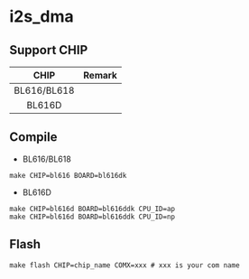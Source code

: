 # i2s_dma


## Support CHIP

|      CHIP        | Remark |
|:----------------:|:------:|
|BL616/BL618       |        |
|BL616D            |        |

## Compile

- BL616/BL618

```
make CHIP=bl616 BOARD=bl616dk
```

- BL616D

```
make CHIP=bl616d BOARD=bl616ddk CPU_ID=ap
make CHIP=bl616d BOARD=bl616ddk CPU_ID=np
```

## Flash

```
make flash CHIP=chip_name COMX=xxx # xxx is your com name
```